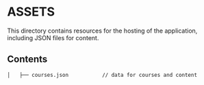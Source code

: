 # ASSETS

This directory contains resources for the hosting of the application, including JSON files for content.

## Contents

```
│   ├── courses.json           // data for courses and content
```

